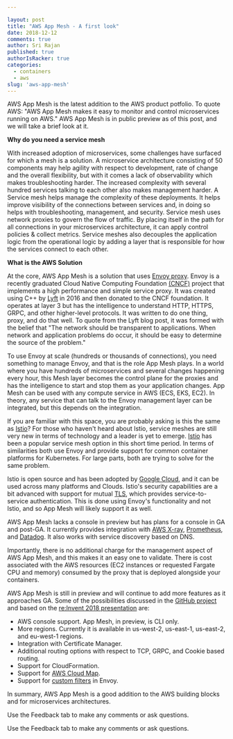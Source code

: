 ```yaml
---

layout: post
title: "AWS App Mesh - A first look"
date: 2018-12-12
comments: true
author: Sri Rajan
published: true
authorIsRacker: true
categories:
  - containers
  - aws
slug: 'aws-app-mesh' 
---
```


AWS App Mesh is the latest addition to the AWS product potfolio. To quote AWS:
"AWS App Mesh makes it easy to monitor and control microservices running on AWS."
AWS App Mesh is in public preview as of this post, and we will take a brief look
at it.


**Why do you need a service mesh**

With increased adoption of microservices, some challenges have surfaced for
which a mesh is a solution. A microservice architecture consisting of 50
components may help agility with respect to development, rate of change and the
overall flexibility, but with it comes a lack of observability which makes
troubleshooting harder. The increased complexity with several hundred services
talking to each other also makes management harder. A Service mesh helps manage
the complexity of these deployments. It helps improve visibility of the
connections between services and, in doing so helps with troubleshooting,
management, and security. Service mesh uses network proxies to govern the flow
of traffic. By placing itself in the path for all connections in your microservices
architecture, it can apply control policies & collect metrics. Service meshes
also decouples the application logic from the operational logic by adding a layer
that is responsible for how the services connect to each other.

<!--more-->

**What is the AWS Solution**

At the core, AWS App Mesh is a solution that uses
[Envoy proxy](https://www.envoyproxy.io/). Envoy is a recently graduated Cloud
Native Computing Foundation [(CNCF)](https://www.cncf.io/) project that implements
a high performance and simple service proxy. It was created using C++ by
[Lyft](https://eng.lyft.com/announcing-envoy-c-l7-proxy-and-communication-bus-92520b6c8191)
in 2016 and then donated to the CNCF foundation. It operates at layer 3 but has
the intelligence to understand HTTP, HTTPS, GRPC, and other higher-level protocols.
It was written to do one thing, proxy, and do that well. To quote from the Lyft
blog post, it was formed with the belief that "The network should be transparent
to applications. When network and application problems do occur, it should be
easy to determine the source of the problem."

To use Envoy at scale (hundreds or thousands of connections), you need something
to manage Envoy, and that is the role App Mesh plays. In a world where you have
hundreds of microservices and several changes happening every hour, this Mesh
layer becomes the control plane for the proxies and has the intelligence to start
and stop them as your application changes. App Mesh can be used with any compute
service in AWS (ECS, EKS, EC2). In theory, any service that can talk to the Envoy
management layer can be integrated, but this depends on the integration.

If you are familiar with this space, you are probably asking is this the same
as [Istio](https://istio.io/)? For those who haven't heard about Istio, service
meshes are still very new in terms of technology and a leader is yet to emerge.
[Istio](https://istio.io/) has been a popular service mesh option in this short
time period. In terms of similarities both use Envoy and provide support for
common container platforms for Kubernetes. For large parts, both are trying to
solve for the same problem.

Istio is open source and has been adopted by
[Google Cloud](https://cloudplatform.googleblog.com/2018/07/istio-reaches-1-0-ready-for-prod.html),
and it can be used across many platforms and Clouds. Istio's security capabilities
are a bit advanced with support for mutual [TLS](https://en.wikipedia.org/wiki/Mutual_authentication),
which provides service-to-service authentication. This is done using Envoy's
functionality and not Istio, and so App Mesh will likely support it as well.

AWS App Mesh lacks a console in preview but has plans for a console in GA and
post-GA. It currently provides integration with [AWS X-ray](https://aws.amazon.com/xray/),
[Prometheus](https://prometheus.io/), and [Datadog](https://www.datadoghq.com/blog/envoy-app-mesh-monitoring/).
It also works with service discovery based on DNS.

Importantly, there is no additional charge for the management aspect of AWS App
Mesh, and this makes it an easy one to validate. There is cost associated with
the AWS resources (EC2 instances or requested Fargate CPU and memory) consumed
by the proxy that is deployed alongside your containers.

AWS App Mesh is still in preview and will continue to add more features as it
approaches GA. Some of the possibilities discussed in the
[GitHub project](https://github.com/awslabs/aws-app-mesh-examples/issues?utf8=%E2%9C%93&q=is%3Aissue+is%3Aopen+label%3AGA+label%3ARoadmap)
and based on the [re:Invent 2018 presentation](https://www.youtube.com/watch?v=GVni3ruLSe0)
are:

 - AWS console support. App Mesh, in preview, is CLI only.
 - More regions. Currently it is available in us-west-2, us-east-1, us-east-2, and eu-west-1 regions.
 - Integration with Certificate Manager.
 - Additional routing options with respect to TCP, GRPC, and Cookie based routing.
 - Support for CloudFormation.
 - Support for [AWS Cloud Map](https://aws.amazon.com/about-aws/whats-new/2018/11/introducing-aws-cloud-map/).
 - Support for [custom filters](https://github.com/envoyproxy/envoy-filter-example) in Envoy.

In summary, AWS App Mesh is a good addition to the AWS building blocks and for
microservices architectures.

Use the Feedback tab to make any comments or ask questions.

Use the Feedback tab to make any comments or ask questions.